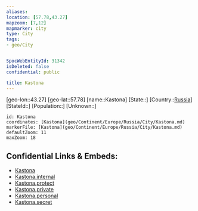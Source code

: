 ```yaml
---
aliases: 
location: [57.78,43.27]
mapzoom: [7,12] 
mapmarker: city 
type: City
tags:
- geo/City


SpocWebEntityId: 31342
isDeleted: false
confidential: public

title: Kastona
---
```

[geo-lon::43.27]
[geo-lat::57.78]
[name::Kastona]
[State::]
[Country::[Russia](geo/Continent/Europe/Russia.md)]
[StateId::]
[Population::]
[Unknown::]


```leaflet
id: Kastona
coordinates: [Kastona](geo/Continent/Europe/Russia/City/Kastona.md)
markerFile: [Kastona](geo/Continent/Europe/Russia/City/Kastona.md)
defaultZoom: 11 
maxZoom: 18
```


## Confidential Links & Embeds: 
- [Kastona](../../../../../../_public/geo/Continent/Europe/Russia/City/Kastona.md) 
- [Kastona.internal](../../../../../../_internal/geo/Continent/Europe/Russia/City/Kastona.internal.md) 
- [Kastona.protect](../../../../../../_protect/geo/Continent/Europe/Russia/City/Kastona.protect.md) 
- [Kastona.private](../../../../../../_private/geo/Continent/Europe/Russia/City/Kastona.private.md) 
- [Kastona.personal](../../../../../../_personal/geo/Continent/Europe/Russia/City/Kastona.personal.md) 
- [Kastona.secret](../../../../../../_secret/geo/Continent/Europe/Russia/City/Kastona.secret.md) 
